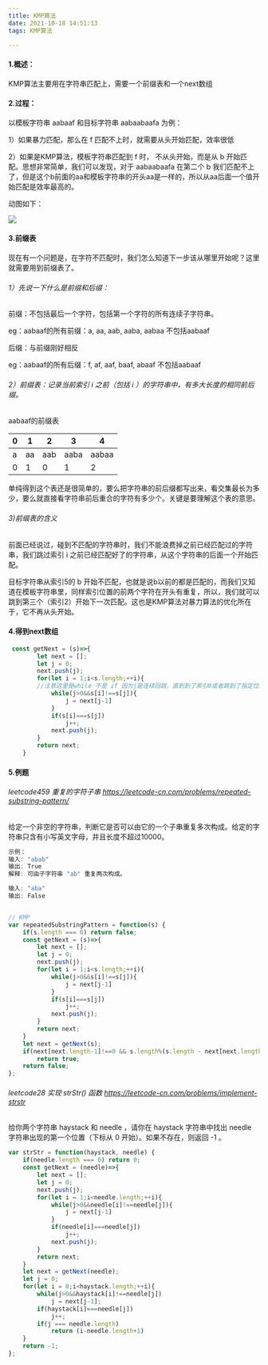 ```yaml
---
title: KMP算法
date: 2021-10-18 14:51:13
tags: KMP算法

---
```


#### 1.概述：

KMP算法主要用在字符串匹配上，需要一个前缀表和一个next数组

<!-- more -->

#### 2.过程：

以模板字符串 aabaaf 和目标字符串 aabaabaafa 为例：

1）如果暴力匹配，那么在 f 匹配不上时，就需要从头开始匹配，效率很低

2）如果是KMP算法，模板字符串匹配到 f 时， 不从头开始，而是从 b 开始匹配。思想非常简单，我们可以发现，对于 aabaabaafa 在第二个 b 我们匹配不上了，但是这个b前面的aa和模板字符串的开头aa是一样的，所以从aa后面一个值开始匹配是效率最高的。

动图如下：

 ![](D:\program\blog\source\images\KMP精讲1.gif)

#### 3.前缀表

现在有一个问题是，在字符不匹配时，我们怎么知道下一步该从哪里开始呢？这里就需要用到前缀表了。

###### 1）先说一下什么是前缀和后缀：

前缀：不包括最后一个字符，包括第一个字符的所有连续子字符串。

eg：aabaaf的所有前缀：a, aa, aab, aaba, aabaa 不包括aabaaf

后缀：与前缀刚好相反 

eg：aabaaf的所有后缀：f, af, aaf, baaf, abaaf  不包括aabaaf

###### 2）前缀表：记录当前索引 i 之前（包括 i ）的字符串中，有多大长度的相同前后缀。

aabaaf的前缀表 

| 0    | 1    | 2    | 3    | 4     |
| ---- | ---- | ---- | ---- | ----- |
| a    | aa   | aab  | aaba | aabaa |
| 0    | 1    | 0    | 1    | 2     |

单纯得到这个表还是很简单的，要么把字符串的前后缀都写出来，看交集最长为多少，要么就直接看字符串前后重合的字符有多少个。关键是要理解这个表的意思。

######  3)前缀表的含义

前面已经说过，碰到不匹配的字符串时，我们不能浪费掉之前已经匹配过的字符串，我们跳过索引 i 之前已经匹配好了的字符串，从这个字符串的后面一个开始匹配。

目标字符串从索引5的 b 开始不匹配，也就是说b以前的都是匹配的，而我们又知道在模板字符串里，同样索引位置的前两个字符在开头有重复，所以，我们就可以跳到第三个（索引2）开始下一次匹配。这也是KMP算法对暴力算法的优化所在于，它不再从头开始。

#### 4.得到next数组

```js
 const getNext = (s)=>{
        let next = [];
        let j = 0;
        next.push(j);
        for(let i = 1;i<s.length;++i){
        //注意这里是while 不是 if 因为j是连续回跳，直到到了索引0或者跳到了指定位置
            while(j>0&&s[i]!==s[j]){
                j = next[j-1]
            }
            if(s[i]===s[j])
                j++;
            next.push(j);
        }
        return next;
    }
```

#### 5.例题

###### leetcode459 重复的字符子串 https://leetcode-cn.com/problems/repeated-substring-pattern/

给定一个非空的字符串，判断它是否可以由它的一个子串重复多次构成。给定的字符串只含有小写英文字母，并且长度不超过10000。 

```js
示例：
输入: "abab"
输出: True
解释: 可由子字符串 "ab" 重复两次构成。

输入: "aba"
输出: False
```

```js

// KMP
var repeatedSubstringPattern = function(s) {
    if(s.length === 0) return false;
    const getNext = (s)=>{
        let next = [];
        let j = 0;
        next.push(j);
        for(let i = 1;i<s.length;++i){
            while(j>0&&s[i]!==s[j]){
                j = next[j-1]
            }
            if(s[i]===s[j])
                j++;
            next.push(j);
        }
        return next;
    }
    let next = getNext(s);
    if(next[next.length-1]!==0 && s.length%(s.length - next[next.length - 1])===0)
        return true;
    return false;
};
```

###### leetcode28 实现 strStr() 函数 https://leetcode-cn.com/problems/implement-strstr

给你两个字符串 haystack 和 needle ，请你在 haystack 字符串中找出 needle 字符串出现的第一个位置（下标从 0 开始）。如果不存在，则返回  -1 。

 

```js
var strStr = function(haystack, needle) {
    if(needle.length === 0) return 0;
    const getNext = (needle)=>{
        let next = [];
        let j = 0;
        next.push(j);
        for(let i = 1;i<needle.length;++i){
            while(j>0&&needle[i]!==needle[j]){
                j = next[j-1]
            }
            if(needle[i]===needle[j])
                j++;
            next.push(j);
        }
        return next;
    }
    let next = getNext(needle);
    let j = 0;
    for(let i = 0;i<haystack.length;++i){
        while(j>0&&haystack[i]!==needle[j])
            j = next[j-1];
        if(haystack[i]===needle[j])
            j++;
        if(j === needle.length)
            return (i-needle.length+1)
    }
    return -1;
};
```

